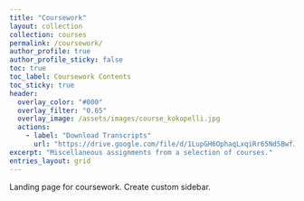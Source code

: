 ```yaml
---
title: "Coursework"
layout: collection
collection: courses
permalink: /coursework/
author_profile: true
author_profile_sticky: false
toc: true
toc_label: Coursework Contents
toc_sticky: true
header:
  overlay_color: "#000"
  overlay_filter: "0.65"
  overlay_image: /assets/images/course_kokopelli.jpg
  actions:
    - label: "Download Transcripts"
      url: "https://drive.google.com/file/d/1LupGH6OphaqLxqiRr65Nd5BwfJFHbbCY/view?usp=drive_link"
excerpt: "Miscellaneous assignments from a selection of courses."
entries_layout: grid
---
```


Landing page for coursework.
Create custom sidebar.
